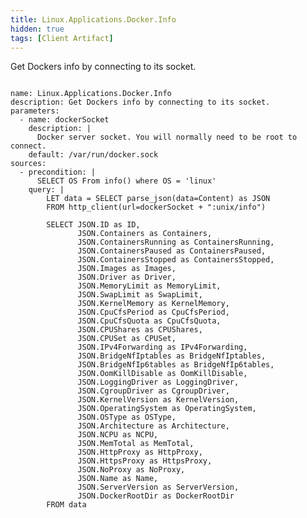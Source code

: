 ```yaml
---
title: Linux.Applications.Docker.Info
hidden: true
tags: [Client Artifact]
---
```


Get Dockers info by connecting to its socket.

<pre><code class="language-yaml">
name: Linux.Applications.Docker.Info
description: Get Dockers info by connecting to its socket.
parameters:
  - name: dockerSocket
    description: |
      Docker server socket. You will normally need to be root to connect.
    default: /var/run/docker.sock
sources:
  - precondition: |
      SELECT OS From info() where OS = &#x27;linux&#x27;
    query: |
        LET data = SELECT parse_json(data=Content) as JSON
        FROM http_client(url=dockerSocket + &quot;:unix/info&quot;)

        SELECT JSON.ID as ID,
               JSON.Containers as Containers,
               JSON.ContainersRunning as ContainersRunning,
               JSON.ContainersPaused as ContainersPaused,
               JSON.ContainersStopped as ContainersStopped,
               JSON.Images as Images,
               JSON.Driver as Driver,
               JSON.MemoryLimit as MemoryLimit,
               JSON.SwapLimit as SwapLimit,
               JSON.KernelMemory as KernelMemory,
               JSON.CpuCfsPeriod as CpuCfsPeriod,
               JSON.CpuCfsQuota as CpuCfsQuota,
               JSON.CPUShares as CPUShares,
               JSON.CPUSet as CPUSet,
               JSON.IPv4Forwarding as IPv4Forwarding,
               JSON.BridgeNfIptables as BridgeNfIptables,
               JSON.BridgeNfIp6tables as BridgeNfIp6tables,
               JSON.OomKillDisable as OomKillDisable,
               JSON.LoggingDriver as LoggingDriver,
               JSON.CgroupDriver as CgroupDriver,
               JSON.KernelVersion as KernelVersion,
               JSON.OperatingSystem as OperatingSystem,
               JSON.OSType as OSType,
               JSON.Architecture as Architecture,
               JSON.NCPU as NCPU,
               JSON.MemTotal as MemTotal,
               JSON.HttpProxy as HttpProxy,
               JSON.HttpsProxy as HttpsProxy,
               JSON.NoProxy as NoProxy,
               JSON.Name as Name,
               JSON.ServerVersion as ServerVersion,
               JSON.DockerRootDir as DockerRootDir
        FROM data

</code></pre>

